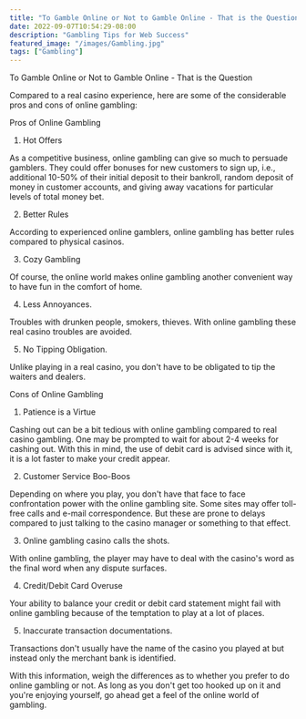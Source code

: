 ```yaml
---
title: "To Gamble Online or Not to Gamble Online - That is the Question"
date: 2022-09-07T10:54:29-08:00
description: "Gambling Tips for Web Success"
featured_image: "/images/Gambling.jpg"
tags: ["Gambling"]
---
```


To Gamble Online or Not to Gamble Online - That is the Question

Compared to a real casino experience, here are some of the considerable pros and cons of online gambling:

Pros of Online Gambling

1. Hot Offers

As a competitive business, online gambling can give so much to persuade gamblers. They could offer bonuses for new customers to sign up, i.e., additional 10-50% of their initial deposit to their bankroll, random deposit of money in customer accounts, and giving away vacations for particular levels of total money bet.

2. Better Rules

According to experienced online gamblers, online gambling has better rules compared to physical casinos.

3. Cozy Gambling

Of course, the online world makes online gambling another convenient way to have fun in the comfort of home. 

4. Less Annoyances.

Troubles with drunken people, smokers, thieves. With online gambling these real casino troubles are avoided.

5. No Tipping Obligation.

Unlike playing in a real casino, you don't have to be obligated to tip the waiters and dealers.

Cons of Online Gambling

1. Patience is a Virtue 

Cashing out can be a bit tedious with online gambling compared to real casino gambling. One may be prompted to wait for about 2-4 weeks for cashing out. With this in mind, the use of debit card is advised since with it, it is a lot faster to make your credit appear.

2. Customer Service Boo-Boos

Depending on where you play, you don't have that face to face confrontation power with the online gambling site. Some sites may offer toll-free calls and e-mail correspondence. But these are prone to delays compared to just talking to the casino manager or something to that effect. 

3. Online gambling casino calls the shots.

With online gambling, the player may have to deal with the casino's word as the final word when any dispute surfaces.

4. Credit/Debit Card Overuse

Your ability to balance your credit or debit card statement might fail with online gambling because of the temptation to play at a lot of places.

5. Inaccurate transaction documentations.

Transactions don't usually have the name of the casino you played at but instead only the merchant bank is identified. 

With this information, weigh the differences as to  whether you prefer to do online gambling or not.  As long as you don't get too hooked up on it and you're enjoying yourself, go ahead get a feel of the online world of gambling.

